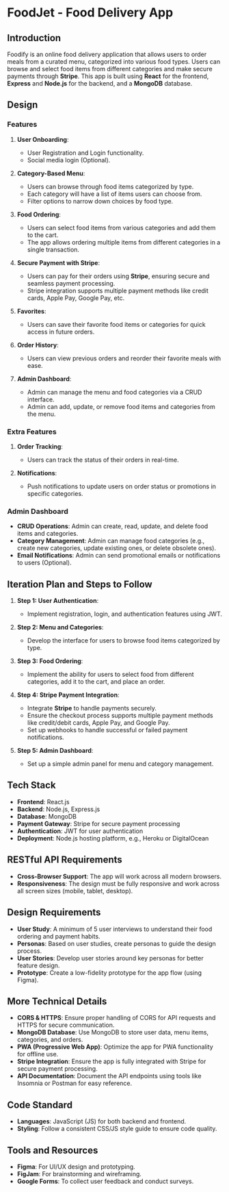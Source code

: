 

# FoodJet - Food Delivery App

## Introduction

Foodify is an online food delivery application that allows users to order meals from a curated menu, categorized into various food types. Users can browse and select food items from different categories and make secure payments through **Stripe**. This app is built using **React** for the frontend, **Express** and **Node.js** for the backend, and a **MongoDB** database.

## Design

### Features

1. **User Onboarding**: 
   - User Registration and Login functionality.
   - Social media login (Optional).

2. **Category-Based Menu**:
   - Users can browse through food items categorized by type.
   - Each category will have a list of items users can choose from.
   - Filter options to narrow down choices by food type.

3. **Food Ordering**:
   - Users can select food items from various categories and add them to the cart.
   - The app allows ordering multiple items from different categories in a single transaction.

4. **Secure Payment with Stripe**:
   - Users can pay for their orders using **Stripe**, ensuring secure and seamless payment processing.
   - Stripe integration supports multiple payment methods like credit cards, Apple Pay, Google Pay, etc.

5. **Favorites**:
   - Users can save their favorite food items or categories for quick access in future orders.

6. **Order History**:
   - Users can view previous orders and reorder their favorite meals with ease.

7. **Admin Dashboard**:
   - Admin can manage the menu and food categories via a CRUD interface.
   - Admin can add, update, or remove food items and categories from the menu.

### Extra Features


1. **Order Tracking**:
   - Users can track the status of their orders in real-time.

2. **Notifications**:
   - Push notifications to update users on order status or promotions in specific categories.

### Admin Dashboard

- **CRUD Operations**: Admin can create, read, update, and delete food items and categories.
- **Category Management**: Admin can manage food categories (e.g., create new categories, update existing ones, or delete obsolete ones).
- **Email Notifications**: Admin can send promotional emails or notifications to users (Optional).

## Iteration Plan and Steps to Follow

1. **Step 1: User Authentication**:
   - Implement registration, login, and authentication features using JWT.

2. **Step 2: Menu and Categories**:
   - Develop the interface for users to browse food items categorized by type.

3. **Step 3: Food Ordering**:
   - Implement the ability for users to select food from different categories, add it to the cart, and place an order.

4. **Step 4: Stripe Payment Integration**:
   - Integrate **Stripe** to handle payments securely.
   - Ensure the checkout process supports multiple payment methods like credit/debit cards, Apple Pay, and Google Pay.
   - Set up webhooks to handle successful or failed payment notifications.

5. **Step 5: Admin Dashboard**:
   - Set up a simple admin panel for menu and category management.

## Tech Stack

- **Frontend**: React.js
- **Backend**: Node.js, Express.js
- **Database**: MongoDB
- **Payment Gateway**: Stripe for secure payment processing
- **Authentication**: JWT for user authentication
- **Deployment**: Node.js hosting platform, e.g., Heroku or DigitalOcean

## RESTful API Requirements

- **Cross-Browser Support**: The app will work across all modern browsers.
- **Responsiveness**: The design must be fully responsive and work across all screen sizes (mobile, tablet, desktop).

## Design Requirements

- **User Study**: A minimum of 5 user interviews to understand their food ordering and payment habits.
- **Personas**: Based on user studies, create personas to guide the design process.
- **User Stories**: Develop user stories around key personas for better feature design.
- **Prototype**: Create a low-fidelity prototype for the app flow (using Figma).

## More Technical Details

- **CORS & HTTPS**: Ensure proper handling of CORS for API requests and HTTPS for secure communication.
- **MongoDB Database**: Use MongoDB to store user data, menu items, categories, and orders.
- **PWA (Progressive Web App)**: Optimize the app for PWA functionality for offline use.
- **Stripe Integration**: Ensure the app is fully integrated with Stripe for secure payment processing.
- **API Documentation**: Document the API endpoints using tools like Insomnia or Postman for easy reference.

## Code Standard

- **Languages**: JavaScript (JS) for both backend and frontend.
- **Styling**: Follow a consistent CSS/JS style guide to ensure code quality.

## Tools and Resources

- **Figma**: For UI/UX design and prototyping.
- **FigJam**: For brainstorming and wireframing.
- **Google Forms**: To collect user feedback and conduct surveys.

